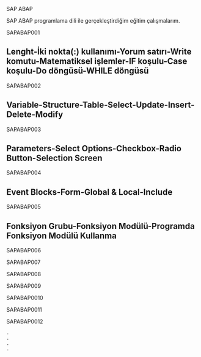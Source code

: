 SAP ABAP

SAP ABAP programlama dili ile gerçekleştirdiğim eğitim çalışmalarım.

SAPABAP001

Lenght-İki nokta(:) kullanımı-Yorum satırı-Write komutu-Matematiksel işlemler-IF koşulu-Case koşulu-Do döngüsü-WHILE döngüsü
--------------------------------------------------------------------------------------------------------------------------------------------------------------------------------------------------------------------------------------------------------------------------
SAPABAP002

Variable-Structure-Table-Select-Update-Insert-Delete-Modify
--------------------------------------------------------------------------------------------------------------------------------------------------------------------------------------------------------------------------------------------------------------------------
SAPABAP003

Parameters-Select Options-Checkbox-Radio Button-Selection Screen
--------------------------------------------------------------------------------------------------------------------------------------------------------------------------------------------------------------------------------------------------------------------------
SAPABAP004

Event Blocks-Form-Global & Local-Include
--------------------------------------------------------------------------------------------------------------------------------------------------------------------------------------------------------------------------------------------------------------------------
SAPABAP005

Fonksiyon Grubu-Fonksiyon Modülü-Programda Fonksiyon Modülü Kullanma
--------------------------------------------------------------------------------------------------------------------------------------------------------------------------------------------------------------------------------------------------------------------------
SAPABAP006

SAPABAP007

SAPABAP008

SAPABAP009

SAPABAP0010

SAPABAP0011

SAPABAP0012

    .
    .
    .
    .
